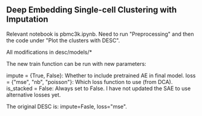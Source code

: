 
## Deep Embedding Single-cell Clustering  with Imputation

Relevant notebook is pbmc3k.ipynb. Need to run "Preprocessing" and then the code under "Plot the clusters with DESC".

All modifications in desc/models/*

The new train function can be run with new parameters:

impute = {True, False}: Whether to include pretrained AE in final model.
loss = {"mse", "nb", "poisson"}: Which loss function to use (from DCA).
is_stacked = False: Always set to False. I have not updated the SAE to use alternative losses yet.

The original DESC is: impute=Fasle, loss="mse".




